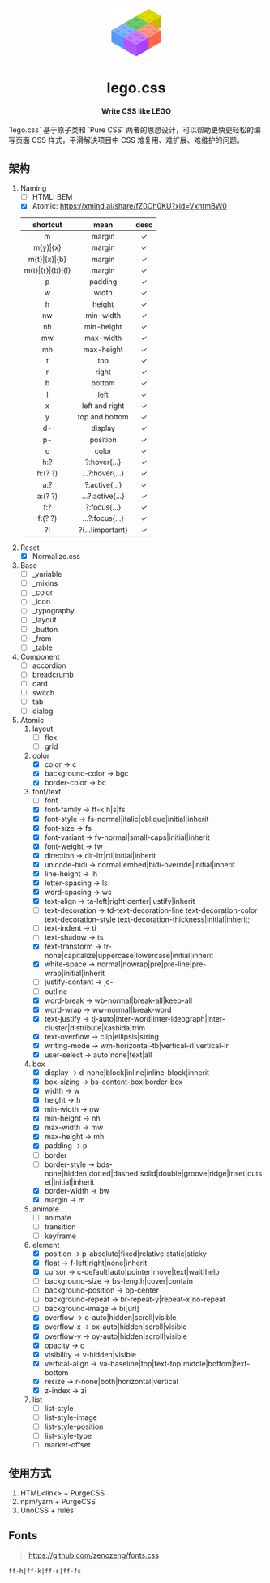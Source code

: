 <p align="center">
    <img src="/public/lego.png" width="100px">
</p>
<h1 align="center">lego.css</h1>
<h4 align="center">Write CSS like LEGO</h4>
<p>`lego.css` 基于原子类和 `Pure CSS` 两者的思想设计，可以帮助更快更轻松的编写页面 CSS 样式，平滑解决项目中 CSS 难复用、难扩展、难维护的问题。</p>

## 架构

1. Naming
   - [ ] HTML: BEM
   - [x] Atomic: https://xmind.ai/share/fZ0Oh0KU?xid=VxhtmBW0

    |      shortcut       |       mean       | desc  |
    | :-----------------: | :--------------: | :---: |
    |          m          |      margin      |   ✓   |
    |      m{y}\|{x}      |      margin      |   ✓   |
    |   m{t}\|{x}\|{b}    |      margin      |   ✓   |
    | m{t}\|{r}\|{b}\|{l} |      margin      |   ✓   |
    |          p          |     padding      |   ✓   |
    |          w          |      width       |   ✓   |
    |          h          |      height      |   ✓   |
    |         nw          |    min-width     |   ✓   |
    |         nh          |    min-height    |   ✓   |
    |         mw          |    max-width     |   ✓   |
    |         mh          |    max-height    |   ✓   |
    |          t          |       top        |   ✓   |
    |          r          |      right       |   ✓   |
    |          b          |      bottom      |   ✓   |
    |          l          |       left       |   ✓   |
    |          x          |  left and right  |   ✓   |
    |          y          |  top and bottom  |   ✓   |
    |         d-          |     display      |   ✓   |
    |         p-          |     position     |   ✓   |
    |          c          |      color       |   ✓   |
    |         h:?         |   ?:hover{...}   |   ✓   |
    |       h:(? ?)       | ...?:hover{...}  |   ✓   |
    |         a:?         |  ?:active{...}   |   ✓   |
    |       a:(? ?)       | ...?:active{...} |   ✓   |
    |         f:?         |   ?:focus{...}   |   ✓   |
    |       f:(? ?)       | ...?:focus{...}  |   ✓   |
    |         ?!          | ?{...!important} |   ✓   |
2. Reset
   - [x] Normalize.css
3. Base
   - [ ] _variable
   - [ ] _mixins
   - [ ] _color
   - [ ] _icon
   - [ ] _typography
   - [ ] _layout
   - [ ] _button
   - [ ] _from
   - [ ] _table
4. Component
   - [ ] accordion
   - [ ] breadcrumb
   - [ ] card
   - [ ] switch
   - [ ] tab
   - [ ] dialog
5. Atomic
   1. layout
        - [ ] flex
        - [ ] grid
    2. color
        - [x] color → c
        - [x] background-color → bgc
        - [x] border-color → bc
    3. font/text
        - [ ] font
        - [x] font-family → ff-k|h|s|fs
        - [x] font-style → fs-normal|italic|oblique|initial|inherit
        - [x] font-size → fs
        - [x] font-variant → fv-normal|small-caps|initial|inherit
        - [x] font-weight → fw
        - [x] direction → dir-ltr|rtl|initial|inherit
        - [x] unicode-bidi → normal|embed|bidi-override|initial|inherit
        - [x] line-height → lh
        - [x] letter-spacing → ls
        - [x] word-spacing → ws
        - [x] text-align → ta-left|right|center|justify|inherit
        - [ ] text-decoration → td-text-decoration-line text-decoration-color text-decoration-style text-decoration-thickness|initial|inherit;
        - [ ] text-indent → ti
        - [ ] text-shadow → ts
        - [x] text-transform → tr-none|capitalize|uppercase|lowercase|initial|inherit
        - [x] white-space → normal|nowrap|pre|pre-line|pre-wrap|initial|inherit
        - [ ] justify-content → jc-
        - [ ] outline
        - [x] word-break → wb-normal|break-all|keep-all
        - [x] word-wrap → ww-normal|break-word
        - [x] text-justify → tj-auto|inter-word|inter-ideograph|inter-cluster|distribute|kashida|trim
        - [x] text-overflow → clip|ellipsis|string
        - [x] writing-mode → wm-horizontal-tb|vertical-rl|vertical-lr
        - [x] user-select → auto|none|text|all
    4. box
        - [x] display → d-none|block|inline|inline-block|inherit
        - [x] box-sizing → bs-content-box|border-box
        - [x] width → w
        - [x] height → h
        - [x] min-width → nw
        - [x] min-height → nh
        - [x] max-width → mw
        - [x] max-height → mh
        - [x] padding → p
        - [ ] border
        - [ ] border-style → bds-none|hidden|dotted|dashed|solid|double|groove|ridge|inset|outset|initial|inherit
        - [x] border-width → bw
        - [x] margin → m
    5. animate
        - [ ] animate
        - [ ] transition
        - [ ] keyframe
    6. element
        - [x] position → p-absolute|fixed|relative|static|sticky
        - [x] float → f-left|right|none|inherit
        - [x] cursor → c-default|auto|pointer|move|text|wait|help
        - [ ] background-size → bs-length|cover|contain
        - [ ] background-position → bp-center
        - [ ] background-repeat → br-repeat-y|repeat-x|no-repeat
        - [ ] background-image → bi[url]
        - [x] overflow → o-auto|hidden|scroll|visible
        - [x] overflow-x → ox-auto|hidden|scroll|visible
        - [x] overflow-y → oy-auto|hidden|scroll|visible
        - [x] opacity → o
        - [x] visibility → v-hidden|visible
        - [x] vertical-align → va-baseline|top|text-top|middle|bottom|text-bottom
        - [x] resize → r-none|both|horizontal|vertical
        - [x] z-index → zi
    7. list
        - [ ] list-style
        - [ ] list-style-image
        - [ ] list-style-position
        - [ ] list-style-type
        - [ ] marker-offset

## 使用方式

1. HTML\<link\> + PurgeCSS 
2. npm/yarn + PurgeCSS
3. UnoCSS + rules

## Fonts
> https://github.com/zenozeng/fonts.css
```
ff-h|ff-k|ff-s|ff-fs
```